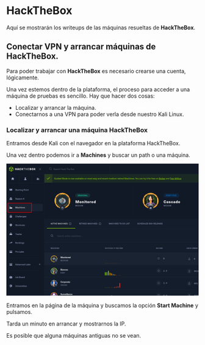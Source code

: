 # HackTheBox

Aquí se mostrarán los writeups de las máquinas resueltas de **HackTheBox**.

## Conectar VPN y arrancar máquinas de HackTheBox.

Para poder trabajar con **HackTheBox** es necesario crearse una cuenta, lógicamente.

Una vez estemos dentro de la plataforma, el proceso para acceder a una máquina de pruebas es sencillo. Hay que hacer dos cosas:

* Localizar y arrancar la máquina.
* Conectarnos a una VPN para poder verla desde nuestro Kali Linux.

### Localizar y arrancar una máquina HackTheBox

Entramos desde Kali con el navegador en la plataforma HackTheBox. 


Una vez dentro podemos ir a **Machines** y buscar un path o una máquina. 

![](/.gitbook/assets/htb1.png)

Entramos en la página de la máquina y buscamos la opción **Start Machine** y pulsamos.

Tarda un minuto en arrancar y mostrarnos la IP.

Es posible que alguna máquinas antiguas no se vean.


